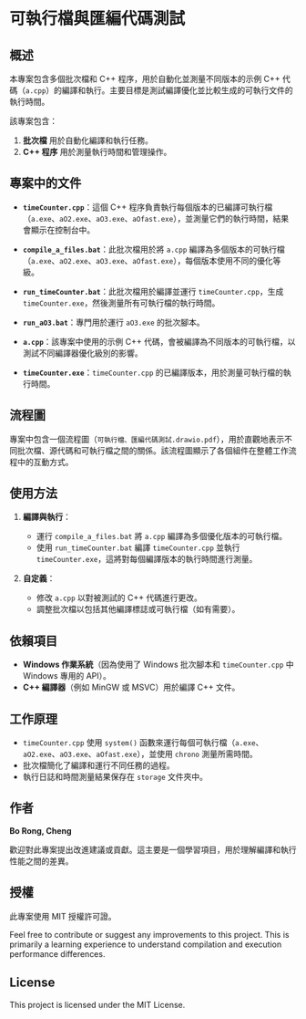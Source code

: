 # 可執行檔與匯編代碼測試

## 概述

本專案包含多個批次檔和 C++ 程序，用於自動化並測量不同版本的示例 C++ 代碼（`a.cpp`）的編譯和執行。主要目標是測試編譯優化並比較生成的可執行文件的執行時間。

該專案包含：

1. **批次檔** 用於自動化編譯和執行任務。
2. **C++ 程序** 用於測量執行時間和管理操作。

## 專案中的文件

- **`timeCounter.cpp`**：這個 C++ 程序負責執行每個版本的已編譯可執行檔（`a.exe`、`aO2.exe`、`aO3.exe`、`aOfast.exe`），並測量它們的執行時間，結果會顯示在控制台中。

- **`compile_a_files.bat`**：此批次檔用於將 `a.cpp` 編譯為多個版本的可執行檔（`a.exe`、`aO2.exe`、`aO3.exe`、`aOfast.exe`），每個版本使用不同的優化等級。

- **`run_timeCounter.bat`**：此批次檔用於編譯並運行 `timeCounter.cpp`，生成 `timeCounter.exe`，然後測量所有可執行檔的執行時間。

- **`run_aO3.bat`**：專門用於運行 `aO3.exe` 的批次腳本。

- **`a.cpp`**：該專案中使用的示例 C++ 代碼，會被編譯為不同版本的可執行檔，以測試不同編譯器優化級別的影響。

- **`timeCounter.exe`**：`timeCounter.cpp` 的已編譯版本，用於測量可執行檔的執行時間。

## 流程圖

專案中包含一個流程圖（`可執行檔、匯編代碼測試.drawio.pdf`），用於直觀地表示不同批次檔、源代碼和可執行檔之間的關係。該流程圖顯示了各個組件在整體工作流程中的互動方式。

## 使用方法

1. **編譯與執行**：

   - 運行 `compile_a_files.bat` 將 `a.cpp` 編譯為多個優化版本的可執行檔。
   - 使用 `run_timeCounter.bat` 編譯 `timeCounter.cpp` 並執行 `timeCounter.exe`，這將對每個編譯版本的執行時間進行測量。

2. **自定義**：

   - 修改 `a.cpp` 以對被測試的 C++ 代碼進行更改。
   - 調整批次檔以包括其他編譯標誌或可執行檔（如有需要）。

## 依賴項目

- **Windows 作業系統**（因為使用了 Windows 批次腳本和 `timeCounter.cpp` 中 Windows 專用的 API）。
- **C++ 編譯器**（例如 MinGW 或 MSVC）用於編譯 C++ 文件。

## 工作原理

- `timeCounter.cpp` 使用 `system()` 函數來運行每個可執行檔（`a.exe`、`aO2.exe`、`aO3.exe`、`aOfast.exe`），並使用 `chrono` 測量所需時間。
- 批次檔簡化了編譯和運行不同任務的過程。
- 執行日誌和時間測量結果保存在 `storage` 文件夾中。

## 作者

**Bo Rong, Cheng**

歡迎對此專案提出改進建議或貢獻。這主要是一個學習項目，用於理解編譯和執行性能之間的差異。

## 授權

此專案使用 MIT 授權許可證。



Feel free to contribute or suggest any improvements to this project. This is primarily a learning experience to understand compilation and execution performance differences.

## License
This project is licensed under the MIT License.
